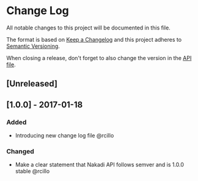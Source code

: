 # Change Log
All notable changes to this project will be documented in this file.

The format is based on [Keep a Changelog](http://keepachangelog.com/)
and this project adheres to [Semantic Versioning](http://semver.org/).

When closing a release, don't forget to also change the version in the [API file](api/nakadi-event-bus-api.yaml).

## [Unreleased]

## [1.0.0] - 2017-01-18
### Added
- Introducing new change log file @rcillo

### Changed
- Make a clear statement that Nakadi API follows semver and is 1.0.0 stable @rcillo
